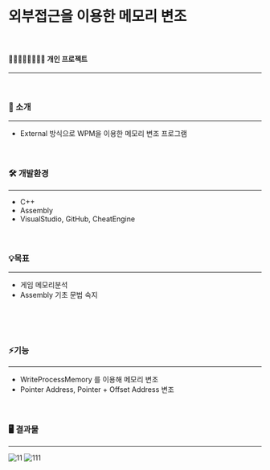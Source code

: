 # 외부접근을 이용한 메모리 변조
<br/>

#### 👨🏻‍👩🏻‍👧🏻‍👦🏻 개인 프로젝트
---  
<br/>


  
### 📢 소개
---
+ External 방식으로 WPM을 이용한 메모리 변조 프로그램
<br/><br/><br/>

### 🛠️ 개발환경
---
+ C++
+ Assembly
+ VisualStudio, GitHub, CheatEngine 
<br/><br/><br/>



### 💡목표
---
+ 게임 메모리분석
+ Assembly 기초 문법 숙지
  
<br/><br/><br/>


### ⚡기능
---
+ WriteProcessMemory 를 이용해 메모리 변조
+ Pointer Address, Pointer + Offset Address 변조
  <br/><br/><br/>

### 🖥️ 결과물
---
![11](https://github.com/oracle312/memory_hacking/assets/72733953/27604ec0-d758-4120-9e98-22dab7b8d159)
![111](https://github.com/oracle312/memory_hacking/assets/72733953/6384edd5-a3a1-4006-9443-7a28aa2e992d)
